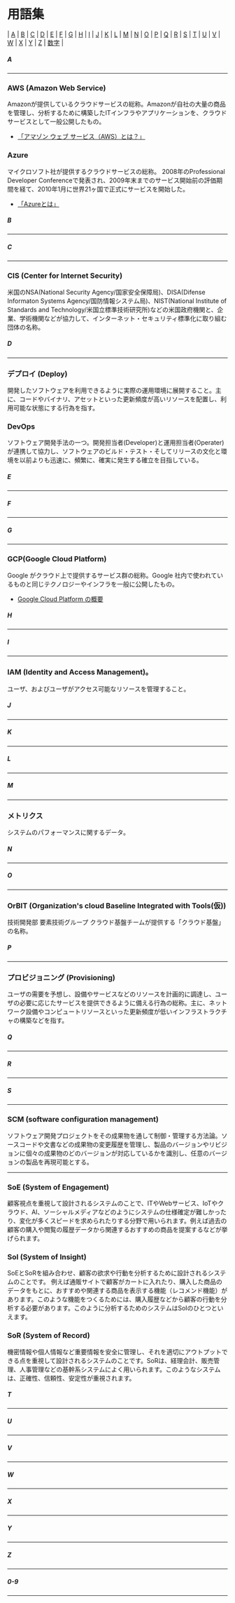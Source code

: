 # 用語集

| [A](#a) | [B](#b) | [C](#c) | [D](#d) | [E](#e) | [F](#f) | [G](#g) | [H](#h) | [I](#i) | [J](#j) | [K](#k) | [L](#l) | [M](#m) | [N](#n) | [O](#o) | [P](#p) | [Q](#q) | [R](#r) | [S](#s) | [T](#t) | [U](#u) | [V](#v) | [W](#w) | [X](#x) | [Y](#y) | [Z](#z) | [数字](#_0-9) |

##### A
---
### AWS (Amazon Web Service)
Amazonが提供しているクラウドサービスの総称。Amazonが自社の大量の商品を管理し、分析するために構築したITインフラやアプリケーションを、クラウドサービスとして一般公開したもの。
- [「アマゾン ウェブ サービス（AWS）とは？」](https://aws.amazon.com/jp/about-aws/)

### Azure
マイクロソフト社が提供するクラウドサービスの総称。 2008年のProfessional Developer Conferenceで発表され、2009年末までのサービス開始前の評価期間を経て、2010年1月に世界21ヶ国で正式にサービスを開始した。
- [「Azureとは」](https://azure.microsoft.com/ja-jp/overview/what-is-azure/)

##### B
---

##### C
---
### CIS (Center for Internet Security)
米国のNSA(National Security Agency/国家安全保障局)、DISA(Difense Informaton Systems Agency/国防情報システム局)、NIST(National Institute of Standards and Technology/米国立標準技術研究所)などの米国政府機関と、企業、学術機関などが協力して、インターネット・セキュリティ標準化に取り組む団体の名称。

##### D
---
### デプロイ (Deploy)
開発したソフトウェアを利用できるように実際の運用環境に展開すること。主に、コードやバイナリ、アセットといった更新頻度が高いリソースを配置し、利用可能な状態にする行為を指す。

### DevOps
ソフトウェア開発手法の一つ。開発担当者(Developer)と運用担当者(Operater)が連携して協力し、ソフトウェアのビルド・テスト・そしてリリースの文化と環境を以前よりも迅速に、頻繁に、確実に発生する確立を目指している。

##### E
---

##### F
---

##### G
---
### GCP(Google Cloud Platform)
Google がクラウド上で提供するサービス群の総称。Google 社内で使われているものと同じテクノロジーやインフラを一般に公開したもの。
- [Google Cloud Platform の概要](https://cloud.google.com/docs/overview?hl=ja)

##### H
---

##### I

---
### IAM (Identity and Access Management)。
ユーザ、およびユーザがアクセス可能なリソースを管理すること。

##### J
---

##### K
---

##### L
---

##### M
---
### メトリクス
システムのパフォーマンスに関するデータ。

##### N
---

##### O
---
### OrBIT (**Or**ganization's cloud **B**aseline **I**ntegrated with **T**ools(仮))
技術開発部 要素技術グループ クラウド基盤チームが提供する「クラウド基盤」の名称。

##### P
---
### プロビジョニング (Provisioning)
ユーザの需要を予想し、設備やサービスなどのリソースを計画的に調達し、ユーザの必要に応じたサービスを提供できるように備える行為の総称。主に、ネットワーク設備やコンピュートリソースといった更新頻度が低いインフラストラクチャの構築などを指す。

##### Q
---

##### R
---

##### S
---
### SCM (software configuration management)
ソフトウェア開発プロジェクトをその成果物を通して制御・管理する方法論。ソースコードや文書などの成果物の変更履歴を管理し、製品のバージョンやリビジョンに個々の成果物のどのバージョンが対応しているかを識別し、任意のバージョンの製品を再現可能とする。 

---
### SoE (System of Engagement)
顧客視点を重視して設計されるシステムのことで、ITやWebサービス、IoTやクラウド、AI、ソーシャルメディアなどのようにシステムの仕様確定が難しかったり、変化が多くスピードを求められたりする分野で用いられます。例えば過去の顧客の購入や閲覧の履歴データから関連するおすすめの商品を提案するなどが挙げられます。

### SoI (System of Insight)
SoEとSoRを組み合わせ、顧客の欲求や行動を分析するために設計されるシステムのことです。
例えば通販サイトで顧客がカートに入れたり、購入した商品のデータをもとに、おすすめや関連する商品を表示する機能（レコメンド機能）があります。このような機能をつくるためには、購入履歴などから顧客の行動を分析する必要があります。このように分析するためのシステムはSoIのひとつといえます。

### SoR (System of Record)
機密情報や個人情報など重要情報を安全に管理し、それを適切にアウトプットできる点を重視して設計されるシステムのことです。SoRは、経理会計、販売管理、人事管理などの基幹系システムによく用いられます。このようなシステムは、正確性、信頼性、安定性が重視されます。


##### T
---

##### U
---

##### V
---

##### W
---

##### X
---

##### Y
---

##### Z
---

##### 0-9
---


<br><br>
<Footer/>